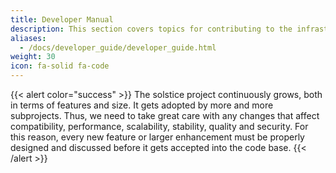 ```yaml
---
title: Developer Manual
description: This section covers topics for contributing to the infrastructure framework.
aliases:
  - /docs/developer_guide/developer_guide.html
weight: 30
icon: fa-solid fa-code
---
```


{{< alert color="success" >}}
The solstice project continuously grows, both in terms of features and size. It gets adopted by more and more subprojects. Thus, we need to take great care with any changes that affect compatibility, performance, scalability, stability, quality and security. For this reason, every new feature or larger enhancement must be properly designed and discussed before it gets accepted into the code base.
{{< /alert >}}
